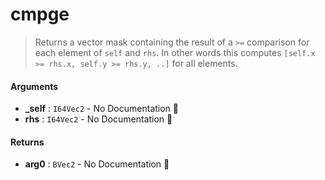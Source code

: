 # cmpge

>  Returns a vector mask containing the result of a `>=` comparison for each element of
>  `self` and `rhs`.
>  In other words this computes `[self.x >= rhs.x, self.y >= rhs.y, ..]` for all
>  elements.

#### Arguments

- **\_self** : `I64Vec2` \- No Documentation 🚧
- **rhs** : `I64Vec2` \- No Documentation 🚧

#### Returns

- **arg0** : `BVec2` \- No Documentation 🚧